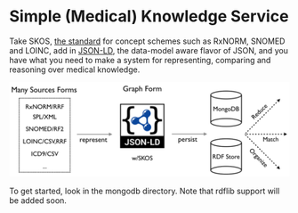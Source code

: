 # Simple (Medical) Knowledge Service

Take SKOS, [the standard](http://www.w3.org/TR/skos-primer/) for concept schemes such as RxNORM, SNOMED and LOINC, add in [JSON-LD](http://www.w3.org/TR/json-ld/), the data-model aware flavor of JSON, and you have what you need to make a system for representing, comparing and reasoning over medical knowledge.

![SKS Pieces Diagram](/imgs/sks-flow.png?raw=true)

To get started, look in the mongodb directory. Note that rdflib support will be added soon.

